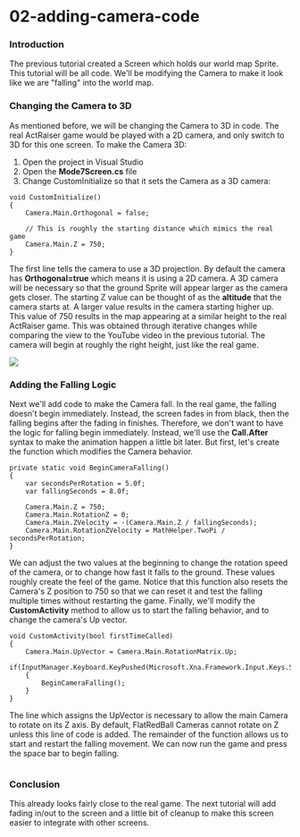 # 02-adding-camera-code

### Introduction

The previous tutorial created a Screen which holds our world map Sprite. This tutorial will be all code. We'll be modifying the Camera to make it look like we are "falling" into the world map.

### Changing the Camera to 3D

As mentioned before, we will be changing the Camera to 3D in code. The real ActRaiser game would be played with a 2D camera, and only switch to 3D for this one screen. To make the Camera 3D:

1. Open the project in Visual Studio
2. Open the **Mode7Screen.cs** file
3. Change CustomInitialize so that it sets the Camera as a 3D camera:

&#x20;

```
void CustomInitialize()
{
    Camera.Main.Orthogonal = false;

    // This is roughly the starting distance which mimics the real game
    Camera.Main.Z = 750;
}
```

The first line tells the camera to use a 3D projection. By default the camera has **Orthogonal=true** which means it is using a 2D camera. A 3D camera will be necessary so that the ground Sprite will appear larger as the camera gets closer. The starting Z value can be thought of as the **altitude** that the camera starts at. A larger value results in the camera starting higher up. This value of 750 results in the map appearing at a similar height to the real ActRaiser game. This was obtained through iterative changes while comparing the view to the YouTube video in the previous tutorial. The camera will begin at roughly the right height, just like the real game.

![](../../../../media/2021-04-img_606cf9b6eaddc.png)

### Adding the Falling Logic

Next we'll add code to make the Camera fall. In the real game, the falling doesn't begin immediately. Instead, the screen fades in from black, then the falling begins after the fading in finishes. Therefore, we don't want to have the logic for falling begin immediately. Instead, we'll use the **Call.After** syntax to make the animation happen a little bit later. But first, let's create the function which modifies the Camera behavior.

```
private static void BeginCameraFalling()
{
    var secondsPerRotation = 5.0f;
    var fallingSeconds = 8.0f;

    Camera.Main.Z = 750;
    Camera.Main.RotationZ = 0;
    Camera.Main.ZVelocity = -(Camera.Main.Z / fallingSeconds);
    Camera.Main.RotationZVelocity = MathHelper.TwoPi / secondsPerRotation;
}
```

We can adjust the two values at the beginning to change the rotation speed of the camera, or to change how fast it falls to the ground. These values roughly create the feel of the game. Notice that this function also resets the Camera's Z position to 750 so that we can reset it and test the falling multiple times without restarting the game. Finally, we'll modify the **CustomActivity** method to allow us to start the falling behavior, and to change the camera's Up vector.

```
void CustomActivity(bool firstTimeCalled)
{
    Camera.Main.UpVector = Camera.Main.RotationMatrix.Up;
    if(InputManager.Keyboard.KeyPushed(Microsoft.Xna.Framework.Input.Keys.Space))
    {
        BeginCameraFalling();
    }
}
```

The line which assigns the UpVector is necessary to allow the main Camera to rotate on its Z axis. By default, FlatRedBall Cameras cannot rotate on Z unless this line of code is added. The remainder of the function allows us to start and restart the falling movement. We can now run the game and press the space bar to begin falling. 

<figure><img src="../../../../media/2021-03-2021_April_06_182918.gif" alt=""><figcaption></figcaption></figure>



### Conclusion

This already looks fairly close to the real game. The next tutorial will add fading in/out to the screen and a little bit of cleanup to make this screen easier to integrate with other screens. &#x20;

